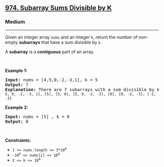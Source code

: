 <h2><a href="https://leetcode.com/problems/subarray-sums-divisible-by-k/">974. Subarray Sums Divisible by K</a></h2><h3>Medium</h3><hr><div>

<p>Given an integer array <code>nums</code> and an integer <code>k</code>, return the number of non-empty <strong>subarrays</strong> that have a sum divisible by <code>k</code>.</p>

<p>A <strong>subarray</strong> is a <strong>contiguous</strong> part of an array.</p>

<p>&nbsp;</p>
<p><strong class="example">Example 1:</strong></p>

<pre><strong>Input:</strong> nums = [4,5,0,-2,-3,1], k = 5
<strong>Output:</strong> 7
<strong>Explanation:</strong> There are 7 subarrays with a sum divisible by k = 5: <code>[4, 5, 0, -2, -3, 1], [5], [5, 0], [5, 0, -2, -3], [0], [0, -2, -3], [-2, -3]</code>
</pre>

<p><strong class="example">Example 2:</strong></p>

<pre><strong>Input:</strong> nums = [5] , k = 9
<strong>Output:</strong> 0
</pre>


<p>&nbsp;</p>
<p><strong>Constraints:</strong></p>

<ul>
	<li><code>1 &lt;= nums.length &lt;= 3*10<sup>4</sup></code></li>
    <li><code>-10<sup>4</sup> &lt;= nums[i] &lt;= 10<sup>4</sup></code></li>
	<li><code>2 &lt;= k &lt;= 10<sup>4</sup></code></li>
</ul>
</div>